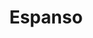 ---
git: https://github.com/federico-terzi/espanso
logohandle: espanso
sort: espanso
title: Espanso
website: https://espanso.org/
---